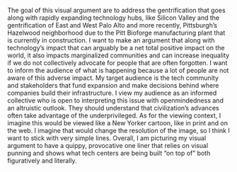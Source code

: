 The goal of this visual argument are to address the gentrification that goes along with rapidly expanding technology hubs, like Silicon Valley and the gentrification of East and West Palo Alto and more recently, Pittsburgh’s Hazelwood neighborhood due to the Pitt Bioforge manufacturing plant that is currently in construction. I want to make an argument that along with technology’s impact that can arguably be a net total positive impact on the world, it also impacts marginalized communities and can increase inequality if we do not collectively advocate for people that are often forgotten. I want to inform the audience of what is happening because a lot of people are not aware of this adverse impact. My target audience is the tech community and stakeholders that fund expansion and make decisions behind where companies build their infrastructure. I view my audience as an informed collective who is open to interpreting this issue with openmindedness and an altruistic outlook. They should understand that civilization’s advances often take advantage of the underprivileged. As for the viewing context, I imagine this would be viewed like a New Yorker cartoon, like in print and on the web. I imagine that would change the resolution of the image, so I think I want to stick with very simple lines. Overall, I am picturing my visual argument to have a quippy, provocative one liner that relies on visual punning and shows what tech centers are being built “on top of” both figuratively and literally.
